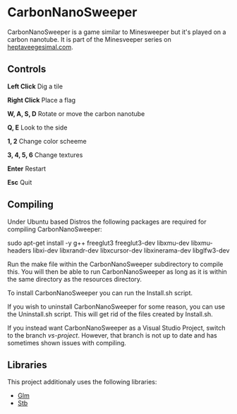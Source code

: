 # CarbonNanoSweeper

CarbonNanoSweeper is a game similar to Minesweeper but it's played on a carbon nanotube.
It is part of the Minesveeper series on [heptaveegesimal.com](https://heptaveegesimal.com/).

## Controls

**Left Click**
Dig a tile

**Right Click**
Place a flag

**W, A, S, D**
Rotate or move the carbon nanotube

**Q, E**
Look to the side

**1, 2**
Change color scheeme

**3, 4, 5, 6**
Change textures

**Enter**
Restart

**Esc**
Quit

## Compiling

Under Ubuntu based Distros the following packages are required for compiling CarbonNanoSweeper:

sudo apt-get install -y g++ freeglut3 freeglut3-dev libxmu-dev libxmu-headers libxi-dev libxrandr-dev libxcursor-dev libxinerama-dev libglfw3-dev

Run the make file within the CarbonNanoSweeper subdirectory to compile this.
You will then be able to run CarbonNanoSweeper as long as it is within the same directory as the resources directory.

To install CarbonNanoSweeper you can run the Install.sh script.

If you wish to uninstall CarbonNanoSweeper for some reason, you can use the Uninstall.sh script. This will get rid of the files created by Install.sh.

If you instead want CarbonNanoSweeper as a Visual Studio Project, switch to the branch *vs-project*.
However, that branch is not up to date and has sometimes shown issues with compiling.

## Libraries

This project additionaly uses the following libraries:
- [Glm](https://glm.g-truc.net)
- [Stb](http://nothings.org/)
